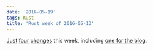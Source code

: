 ```yaml
---
date: '2016-05-19'
tags: Rust
title: 'Rust week of 2016-05-13'
---
```


[Just][] [four][] [changes] this week, including [one for the blog].

  [Just]: https://github.com/rust-lang/rust/pull/33633
  [four]: https://github.com/rust-lang/rust/pull/33634
  [changes]: https://github.com/rust-lang/rust/pull/33635
  [one for the blog]: https://github.com/rust-lang/blog.rust-lang.org/pull/98
